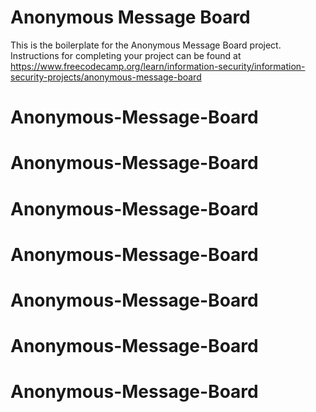 # Anonymous Message Board

This is the boilerplate for the Anonymous Message Board project. Instructions for completing your project can be found at https://www.freecodecamp.org/learn/information-security/information-security-projects/anonymous-message-board
# Anonymous-Message-Board
# Anonymous-Message-Board
# Anonymous-Message-Board
# Anonymous-Message-Board
# Anonymous-Message-Board
# Anonymous-Message-Board
# Anonymous-Message-Board
